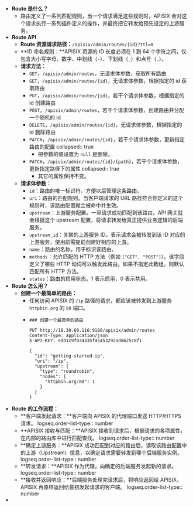 - **Route 是什么？**
	- 路由定义了一系列匹配规则，当一个请求满足这些规则时，APISIX 会对这个请求执行一系列插件定义的操作，并最终把它转发给预先设定的上游服务。
- **Route API**
	- **Route 资源请求路径：**`/apisix/admin/routes/{id}?ttl=0`
	- **ID 命名规则：**APISIX 资源的 ID 长度必须在 1 到 64 个字符之间，仅包含大小写字母、数字、中划线（`-`）、下划线（`_`）和点号（`.`）。
	- **请求方法：**
		- `GET`，`/apisix/admin/routes`，无请求体参数，获取所有路由
		- `GET`，`/apisix/admin/routes/{id}`，无请求体参数，根据指定的 id 获取路由
		- `PUT`，`/apisix/admin/routes/{id}`，若干个请求体参数，根据指定的 id 创建路由
		- `POST`，`/apisix/admin/routes`，若干个请求体参数，创建路由并分配一个随机的 id
		- `DELETE`，`/apisix/admin/routes/{id}`，无请求体参数，根据指定的 id 删除路由
		- `PATCH`，`/apisix/admin/routes/{id}`，若干个请求体参数，更新指定路由的配置
		  collapsed:: true
			- 把参数的值设置为 `null` 是删除。
		- `PATCH`，`/apisix/admin/routes/{id}/{path}`，若干个请求体参数，更新指定路径下的属性
		  collapsed:: true
			- 其它的属性保持不变。
	- **请求体参数：**
		- `id`：路由的唯一标识符。方便以后管理这条路由。
		- `uri`：路由的匹配规则。当客户端请求的 URL 路径符合你定义的这个规则时，该路由配置就会被命中并生效。
		- `upstream`：上游服务配置。一旦请求成功匹配到该路由，API 网关就会根据这个 upstream 配置，将请求转发给真正提供业务逻辑的后端服务。
		- `upstream_id`：关联的上游服务 ID。表示请求会被转发到该 ID 对应的上游服务。使用前需提前创建好相应的上游。
		- `name`：路由的名称，用于标识该路由。
		- `methods`：允许匹配的 HTTP 方法（例如 `["GET", "POST"]`）。该字段定义了哪些 HTTP 动词可以触发此路由。如果不指定此数组，则默认匹配所有 HTTP 方法。
		- `status`：路由的启用状态。1 表示启用，0 表示禁用。
- **Route 怎么用？**
	- **创建一个最简单的路由：**
		- 任何访问 APISIX 的 `/ip` 路径的请求，都应该被转发到上游服务 `httpbin.org` 的 `80` 端口。
		- ```http
		  ### 创建一个最简单的路由
		  
		  PUT http://10.30.60.116:9180/apisix/admin/routes
		  Content-Type: application/json
		  X-API-KEY: edd1c9f034335f45453292ad8625c8f1
		  
		  {
		    "id": "getting-started-ip",
		    "uri": "/ip",
		    "upstream": {
		      "type": "roundrobin",
		      "nodes": {
		        "httpbin.org:80": 1
		      }
		    }
		  }
		  ```
- **Route 的工作流程：**
	- **客户端发起请求：**客户端向 APISIX 的代理端口发送 HTTP/HTTPS 请求。
	  logseq.order-list-type:: number
	- **APISIX 接收与匹配：**APISIX 接收到请求后，根据请求的各项属性，在内部的路由库中进行匹配查找。
	  logseq.order-list-type:: number
	- **确定上游服务：**APISIX 成功匹配到对应的路由后，读取该路由配置中的上游（Upstream）信息，以确定请求需要转发到哪个后端服务实例。
	  logseq.order-list-type:: number
	- **转发请求：**APISIX 作为代理，向确定的后端服务发起新的请求。
	  logseq.order-list-type:: number
	- **接收并返回响应：**后端服务处理完请求后，将响应返回给 APISIX，APISIX 再原样返回给最初发起请求的客户端。
	  logseq.order-list-type:: number
-